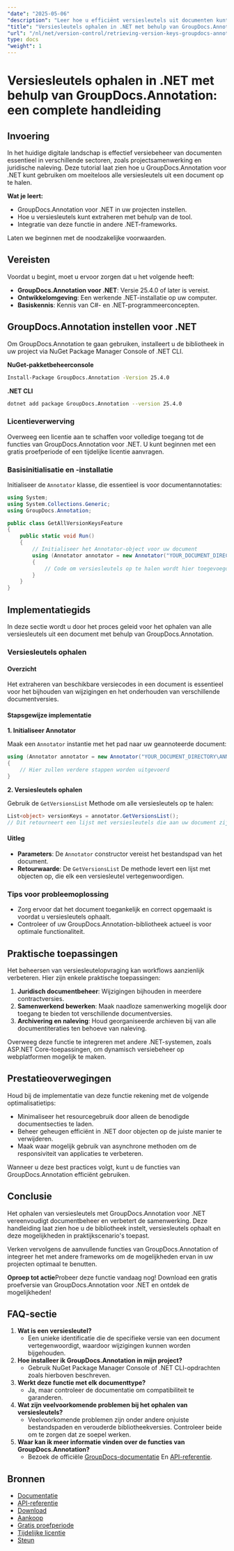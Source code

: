 ```yaml
---
"date": "2025-05-06"
"description": "Leer hoe u efficiënt versiesleutels uit documenten kunt ophalen met GroupDocs.Annotation voor .NET. Verbeter documentbeheer en samenwerking met deze stapsgewijze handleiding."
"title": "Versiesleutels ophalen in .NET met behulp van GroupDocs.Annotation&#58; een complete handleiding"
"url": "/nl/net/version-control/retrieving-version-keys-groupdocs-annotation-dotnet/"
type: docs
"weight": 1
---
```


# Versiesleutels ophalen in .NET met behulp van GroupDocs.Annotation: een complete handleiding

## Invoering

In het huidige digitale landschap is effectief versiebeheer van documenten essentieel in verschillende sectoren, zoals projectsamenwerking en juridische naleving. Deze tutorial laat zien hoe u GroupDocs.Annotation voor .NET kunt gebruiken om moeiteloos alle versiesleutels uit een document op te halen.

**Wat je leert:**
- GroupDocs.Annotation voor .NET in uw projecten instellen.
- Hoe u versiesleutels kunt extraheren met behulp van de tool.
- Integratie van deze functie in andere .NET-frameworks.

Laten we beginnen met de noodzakelijke voorwaarden.

## Vereisten

Voordat u begint, moet u ervoor zorgen dat u het volgende heeft:
- **GroupDocs.Annotation voor .NET**: Versie 25.4.0 of later is vereist.
- **Ontwikkelomgeving**: Een werkende .NET-installatie op uw computer.
- **Basiskennis**: Kennis van C#- en .NET-programmeerconcepten.

## GroupDocs.Annotation instellen voor .NET

Om GroupDocs.Annotation te gaan gebruiken, installeert u de bibliotheek in uw project via NuGet Package Manager Console of .NET CLI.

**NuGet-pakketbeheerconsole**
```bash
Install-Package GroupDocs.Annotation -Version 25.4.0
```

**.NET CLI**
```bash
dotnet add package GroupDocs.Annotation --version 25.4.0
```

### Licentieverwerving

Overweeg een licentie aan te schaffen voor volledige toegang tot de functies van GroupDocs.Annotation voor .NET. U kunt beginnen met een gratis proefperiode of een tijdelijke licentie aanvragen.

### Basisinitialisatie en -installatie

Initialiseer de `Annotator` klasse, die essentieel is voor documentannotaties:

```csharp
using System;
using System.Collections.Generic;
using GroupDocs.Annotation;

public class GetAllVersionKeysFeature
{
    public static void Run()
    {
        // Initialiseer het Annotator-object voor uw document
        using (Annotator annotator = new Annotator("YOUR_DOCUMENT_DIRECTORY\ANNOTATED_WITH_VERSIONS"))
        {
            // Code om versiesleutels op te halen wordt hier toegevoegd
        }
    }
}
```

## Implementatiegids

In deze sectie wordt u door het proces geleid voor het ophalen van alle versiesleutels uit een document met behulp van GroupDocs.Annotation.

### Versiesleutels ophalen

#### Overzicht

Het extraheren van beschikbare versiecodes in een document is essentieel voor het bijhouden van wijzigingen en het onderhouden van verschillende documentversies.

#### Stapsgewijze implementatie

**1. Initialiseer Annotator**

Maak een `Annotator` instantie met het pad naar uw geannoteerde document:

```csharp
using (Annotator annotator = new Annotator("YOUR_DOCUMENT_DIRECTORY\ANNOTATED_WITH_VERSIONS"))
{
    // Hier zullen verdere stappen worden uitgevoerd
}
```

**2. Versiesleutels ophalen**

Gebruik de `GetVersionsList` Methode om alle versiesleutels op te halen:

```csharp
List<object> versionKeys = annotator.GetVersionsList();
// Dit retourneert een lijst met versiesleutels die aan uw document zijn gekoppeld
```

#### Uitleg
- **Parameters**: De `Annotator` constructor vereist het bestandspad van het document.
- **Retourwaarde**: De `GetVersionsList` De methode levert een lijst met objecten op, die elk een versiesleutel vertegenwoordigen.

### Tips voor probleemoplossing

- Zorg ervoor dat het document toegankelijk en correct opgemaakt is voordat u versiesleutels ophaalt.
- Controleer of uw GroupDocs.Annotation-bibliotheek actueel is voor optimale functionaliteit.

## Praktische toepassingen

Het beheersen van versiesleutelopvraging kan workflows aanzienlijk verbeteren. Hier zijn enkele praktische toepassingen:

1. **Juridisch documentbeheer**: Wijzigingen bijhouden in meerdere contractversies.
2. **Samenwerkend bewerken**: Maak naadloze samenwerking mogelijk door toegang te bieden tot verschillende documentversies.
3. **Archivering en naleving**: Houd georganiseerde archieven bij van alle documentiteraties ten behoeve van naleving.

Overweeg deze functie te integreren met andere .NET-systemen, zoals ASP.NET Core-toepassingen, om dynamisch versiebeheer op webplatformen mogelijk te maken.

## Prestatieoverwegingen

Houd bij de implementatie van deze functie rekening met de volgende optimalisatietips:

- Minimaliseer het resourcegebruik door alleen de benodigde documentsecties te laden.
- Beheer geheugen efficiënt in .NET door objecten op de juiste manier te verwijderen.
- Maak waar mogelijk gebruik van asynchrone methoden om de responsiviteit van applicaties te verbeteren.

Wanneer u deze best practices volgt, kunt u de functies van GroupDocs.Annotation efficiënt gebruiken.

## Conclusie

Het ophalen van versiesleutels met GroupDocs.Annotation voor .NET vereenvoudigt documentbeheer en verbetert de samenwerking. Deze handleiding laat zien hoe u de bibliotheek instelt, versiesleutels ophaalt en deze mogelijkheden in praktijkscenario's toepast.

Verken vervolgens de aanvullende functies van GroupDocs.Annotation of integreer het met andere frameworks om de mogelijkheden ervan in uw projecten optimaal te benutten.

**Oproep tot actie**Probeer deze functie vandaag nog! Download een gratis proefversie van GroupDocs.Annotation voor .NET en ontdek de mogelijkheden!

## FAQ-sectie

1. **Wat is een versiesleutel?**
   - Een unieke identificatie die de specifieke versie van een document vertegenwoordigt, waardoor wijzigingen kunnen worden bijgehouden.
2. **Hoe installeer ik GroupDocs.Annotation in mijn project?**
   - Gebruik NuGet Package Manager Console of .NET CLI-opdrachten zoals hierboven beschreven.
3. **Werkt deze functie met elk documenttype?**
   - Ja, maar controleer de documentatie om compatibiliteit te garanderen.
4. **Wat zijn veelvoorkomende problemen bij het ophalen van versiesleutels?**
   - Veelvoorkomende problemen zijn onder andere onjuiste bestandspaden en verouderde bibliotheekversies. Controleer beide om te zorgen dat ze soepel werken.
5. **Waar kan ik meer informatie vinden over de functies van GroupDocs.Annotation?**
   - Bezoek de officiële [GroupDocs-documentatie](https://docs.groupdocs.com/annotation/net/) En [API-referentie](https://reference.groupdocs.com/annotation/net/).

## Bronnen
- [Documentatie](https://docs.groupdocs.com/annotation/net/)
- [API-referentie](https://reference.groupdocs.com/annotation/net/)
- [Download](https://releases.groupdocs.com/annotation/net/)
- [Aankoop](https://purchase.groupdocs.com/buy)
- [Gratis proefperiode](https://releases.groupdocs.com/annotation/net/)
- [Tijdelijke licentie](https://purchase.groupdocs.com/temporary-license/)
- [Steun](https://forum.groupdocs.com/c/annotation/)